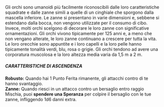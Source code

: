 Gli orchi sono umanoidi più facilmente riconoscibili dalle loro caratteristiche squadrate e dalle zanne simili a quelle di un cinghiale che sporgono dalla mascella inferiore. Le zanne si presentano in varie dimensioni e, sebbene si estendano dalla bocca, non vengono utilizzate per il consumo di cibo. Invece, molti orchi scelgono di decorare le loro zanne con significative ornamentazioni. Gli orchi vivono tipicamente per 125 anni e, a meno che non vengano alterate, le loro zanne continuano a crescere per tutta la vita. Le loro orecchie sono appuntite e i loro capelli e la loro pelle hanno tipicamente tonalità verdi, blu, rosa o grigie. Gli orchi tendono ad avere una corporatura muscolosa e la loro altezza media varia da 1,5 m a 2 m.

##### CARATTERISTICHE DI ASCENDENZA
**Robusto:** Quando hai 1 Punto Ferita rimanente, gli attacchi contro di te hanno svantaggio.  
**Zanne:** Quando riesci in un attacco contro un bersaglio entro raggio Mischia, puoi **spendere una Speranza** per colpire il bersaglio con le tue zanne, infliggendo 1d6 danni extra.